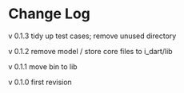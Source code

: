 Change Log
===
v 0.1.3
tidy up test cases; remove unused directory

v 0.1.2
remove model / store core files to i_dart/lib

v 0.1.1
move bin to lib

v 0.1.0
first revision
